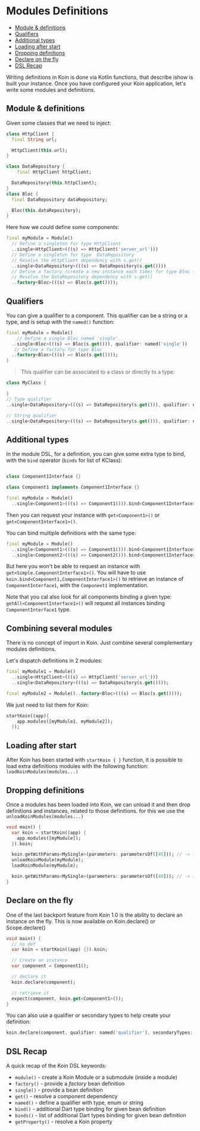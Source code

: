 # Modules Definitions

- [Module & definitions](#module-&-definitions)
- [Qualifiers](#qualifiers)
- [Additional types](#additional-types)
- [Loading after start](#loading-after-start)
- [Dropping definitions](#dropping-definitions)
- [Declare on the fly](#declare-on-the-fly)
- [DSL Recap](#dsl-recap)



Writing definitions in Koin is done via Kotlin functions, that describe ishow is built your instance. Once you have configured your Koin application, let's write some modules and definitions.

## Module & definitions

Given some classes that we need to inject:

```dart
class HttpClient {
  final String url;

  HttpClient(this.url);
}

class DataRepository {
    final HttpClient httpClient;

  DataRepository(this.httpClient);
}
class Bloc {
  final DataRepository dataRepository;

  Bloc(this.dataRepository);
}
```

Here how we could define some components:


```dart
final myModule = Module()
  // Define a singleton for type HttpClient
  ..single<HttpClient>(((s) => HttpClient('server_url')))
  // Define a singleton for type  DataRepository
  // Resolve the HttpClient dependency with s.get()
  ..single<DataRepository>(((s) => DataRepository(s.get())))
  // Define a factory (create a new instance each time) for type Bloc (infered parameter in <>)
  // Resolve the DataRepository dependency with s.get()
  ..factory<Bloc>(((s) => Bloc(s.get())));
```

## Qualifiers

You can give a qualifier to a component. This qualifier can be a string or a type, and is setup with the `named()` function:

```dart
final myModule = Module()
    // Define a single Bloc named 'single'
  ..single<Bloc>(((s) => Bloc(s.get())), qualifier: named('single'))
   // Define a factory for type Bloc
  ..factory<Bloc>(((s) => Bloc(s.get())));
}
```



> This qualifier can be associated to a class or directly to a type:


```dart
class MyClass {

}
// Type qualifier
..single<DataRepository>(((s) => DataRepository(s.get())), qualifier: named<MyClass>())

// String qualifier
..single<DataRepository>(((s) => DataRepository(s.get())), qualifier: named('single'))
```

## Additional types

In the module DSL, for a definition, you can give some extra type to bind, with the `bind` operator (`binds` for list of KClass):

```dart

class Component1Interface {}

class Component1 implements Component1Interface {}

final myModule = Module()
  ..single<Component1>(((s) => Component1())).bind<Component1Interface>();
```

Then you can request your instance with `get<Component1>()` or `get<ComponentInterface1>()`.

You can bind multiple definitions with the same type:

```dart
final myModule = Module()
  ..single<Component1>(((s) => Component1())).bind<Component1Interface>()
  ..single<Component2>(((s) => Component2())).bind<Component1Interface>();
```

But here you won't be able to request an instance with `get<Simple.ComponentInterface1>()`. You will have to use `koin.bind<Component1,ComponentInterface1>()` to retrieve an instance of `ComponentInterface1`, with the `Component1` implementation.

Note that you cal also look for all components binding a given type: `getAll<ComponentInterface1>()` will request all instances binding `ComponentInterface1` type.


## Combining several modules

There is no concept of import in Koin. Just combine several complementary modules definitions.

Let's dispatch definitions in 2 modules:

```dart
final myModule1 = Module()
  ..single<HttpClient>(((s) => HttpClient('server_url')))
  ..single<DataRepository>(((s) => DataRepository(s.get())));

final myModule2 = Module()..factory<Bloc>(((s) => Bloc(s.get())));
```

We just need to list them for Koin:

```dart
startKoin((app){
    app.modules([myModule1, myModule2]);
  });
```

## Loading after start

After Koin has been started with `startKoin { }` function, it is possible to load extra definitions modules with the following function: `loadKoinModules(modules...)`

## Dropping definitions

Once a modules has been loaded into Koin, we can unload it and then drop definitions and instances, related to those definitions. for this we use the `unloadKoinModules(modules...)`

```dart
void main() {
  var koin = startKoin((app) {
    app.modules([myModule]);
  }).koin;

  koin.getWithParams<MySingle>(parameters: parametersOf([45])); // -> id is 45
  unloadKoinModule(myModule);
  loadKoinModule(myModule);

  koin.getWithParams<MySingle>(parameters: parametersOf([40])); // -> id is 40
}
```

## Declare on the fly

One of the last backport feature from Koin 1.0 is the ability to declare an instance on the fly. This is now available on Koin.declare() or Scope.declare()

```dart
void main() {
  // no def
  var koin = startKoin((app) {}).koin;

  // Create an instance
  var component = Component1();

  // declare it
  koin.declare(component);

  // retrieve it
  expect(component, koin.get<Component1>());
}
```


You can also use a qualifier or secondary types to help create your definition:

```dart
koin.declare(component, qualifier: named('qualifier'), secondaryTypes: []);
```

## DSL Recap

A quick recap of the Koin DSL keywords:

* `module()` - create a Koin Module or a submodule (inside a module)
* `factory()` - provide a *factory* bean definition
* `single()` - provide a bean definition
* `get()` - resolve a component dependency
* `named()` - define a qualifier with type, enum or string
* `bind()` - additional Dart type binding for given bean definition
* `binds()` - list of additional Dart types binding for given bean definition
* `getProperty()` - resolve a Koin property


